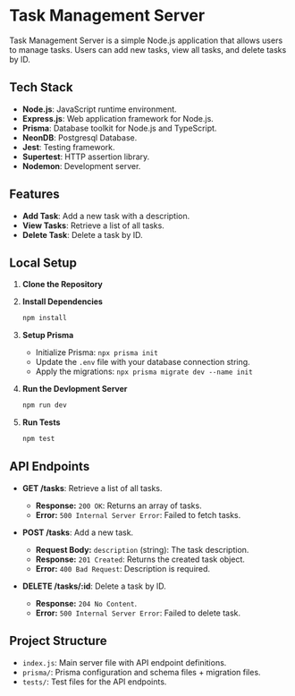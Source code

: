 # Task Management Server

Task Management Server is a simple Node.js application that allows users to manage tasks. Users can add new tasks, view all tasks, and delete tasks by ID.

## Tech Stack

- **Node.js**: JavaScript runtime environment.
- **Express.js**: Web application framework for Node.js.
- **Prisma**: Database toolkit for Node.js and TypeScript.
- **NeonDB**: Postgresql Database.
- **Jest**: Testing framework.
- **Supertest**: HTTP assertion library.
- **Nodemon**: Development server.

## Features

- **Add Task**: Add a new task with a description.
- **View Tasks**: Retrieve a list of all tasks.
- **Delete Task**: Delete a task by ID.

## Local Setup

1. **Clone the Repository**

2. **Install Dependencies**

   ```bash
   npm install
   ```

3. **Setup Prisma**

   - Initialize Prisma: `npx prisma init`
   - Update the `.env` file with your database connection string.
   - Apply the migrations: `npx prisma migrate dev --name init`

4. **Run the Devlopment Server**

   ```bash
   npm run dev
   ```

5. **Run Tests**

   ```bash
   npm test
   ```

## API Endpoints

- **GET /tasks**: Retrieve a list of all tasks.

  - **Response:** `200 OK`: Returns an array of tasks.
  - **Error:** `500 Internal Server Error`: Failed to fetch tasks.

- **POST /tasks**: Add a new task.

  - **Request Body:** `description` (string): The task description.
  - **Response:** `201 Created`: Returns the created task object.
  - **Error:** `400 Bad Request`: Description is required.

- **DELETE /tasks/:id**: Delete a task by ID.
  - **Response:** `204 No Content`.
  - **Error:** `500 Internal Server Error`: Failed to delete task.

## Project Structure

- `index.js`: Main server file with API endpoint definitions.
- `prisma/`: Prisma configuration and schema files + migration files.
- `tests/`: Test files for the API endpoints.
